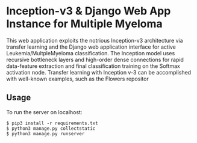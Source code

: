 # Inception-v3 & Django Web App Instance for Multiple Myeloma
This web application exploits the notrious Inception-v3 architecture via transfer learning and the Django web application interface for active Leukemia/MultpleMyeloma classification. The Inception model uses recursive bottleneck layers and high-order dense connections for rapid data-feature extraction and final classification training on the Softmax activation node. Transfer learning with Inception v-3 can be accomplished with well-known examples, such as the Flowers repositor

## Usage

To run the server on localhost:
```
$ pip3 install -r requirements.txt
$ python3 manage.py collectstatic
$ python3 manage.py runserver
```

